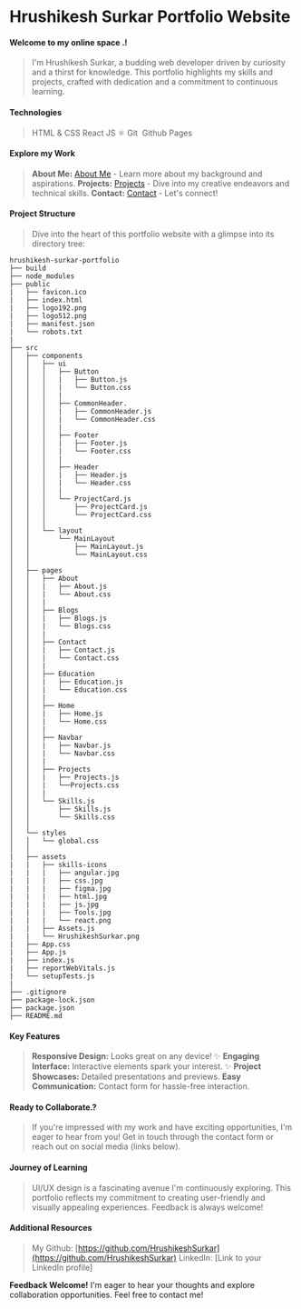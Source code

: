# Hrushikesh Surkar Portfolio Website

#### Welcome to my online space .!

> I'm Hrushikesh Surkar, a budding web developer driven by curiosity and a thirst for knowledge. This portfolio highlights my skills and projects, crafted with dedication and a commitment to continuous learning.

#### Technologies

> HTML & CSS
> React JS ⚛️
> Git ️
> Github Pages

#### Explore my Work

> **About Me:** [About Me](about.html) - Learn more about my background and aspirations.
> **Projects:** [Projects](projects.html) - Dive into my creative endeavors and technical skills.
> **Contact:** [Contact](contact.html) - Let's connect!

#### Project Structure

> Dive into the heart of this portfolio website with a glimpse into its directory tree:

```
hrushikesh-surkar-portfolio
├── build
├── node_modules
├── public
|   ├── favicon.ico
|   ├── index.html
|   ├── logo192.png
|   ├── logo512.png
|   ├── manifest.json
|   └── robots.txt
|
├── src
│   ├── components
│   │   ├── ui
│   │   │   ├── Button
│   │   │   |   ├── Button.js
│   │   │   |   └── Button.css
│   │   │   |
│   │   │   ├── CommonHeader.
│   │   │   |   ├── CommonHeader.js
│   │   │   |   └── CommonHeader.css
│   │   │   |
│   │   │   ├── Footer
│   │   │   |   ├── Footer.js
│   │   │   |   └── Footer.css
│   │   │   |
│   │   │   ├── Header
│   │   │   |   ├── Header.js
│   │   │   |   └── Header.css
│   │   │   |
│   │   │   └── ProjectCard.js
│   │   │       ├── ProjectCard.js
│   │   │       └── ProjectCard.css
│   │   │
│   │   └── layout
│   │       └── MainLayout
│   │           ├── MainLayout.js
│   │           └── MainLayout.css
│   │
│   ├── pages
│   │   ├── About
│   │   |   ├── About.js
│   │   |   └── About.css
│   │   |
│   │   ├── Blogs
│   │   |   ├── Blogs.js
│   │   |   └── Blogs.css
│   │   |
│   │   ├── Contact
│   │   |   ├── Contact.js
│   │   |   └── Contact.css
│   │   |
│   │   ├── Education
│   │   |   ├── Education.js
│   │   |   └── Education.css
│   │   |
│   │   ├── Home
│   │   |   ├── Home.js
│   │   |   └── Home.css
│   │   |
│   │   ├── Navbar
│   │   |   ├── Navbar.js
│   │   |   └── Navbar.css
│   │   |
│   │   ├── Projects
│   │   |   ├── Projects.js
│   │   |   └──Projects.css
│   │   |
│   │   └── Skills.js
│   │       ├── Skills.js
│   │       └── Skills.css
│   │
│   └── styles
│   │   └── global.css
│   │
|   ├── assets
|   |   ├── skills-icons
|   |   |   ├── angular.jpg
|   |   |   ├── css.jpg
|   |   |   ├── figma.jpg
|   |   |   ├── html.jpg
|   |   |   ├── js.jpg
|   |   |   ├── Tools.jpg
|   |   |   └── react.png
|   |   ├── Assets.js
|   |   └── HrushikeshSurkar.png
|   ├── App.css
|   ├── App.js
|   ├── index.js
|   ├── reportWebVitals.js
|   └── setupTests.js
|
├── .gitignore
├── package-lock.json
├── package.json
├── README.md
```

#### Key Features

> **Responsive Design:** Looks great on any device! ✨
> **Engaging Interface:** Interactive elements spark your interest. ✨
> **Project Showcases:** Detailed presentations and previews.
> **Easy Communication:** Contact form for hassle-free interaction.

#### Ready to Collaborate.?

> If you're impressed with my work and have exciting opportunities, I'm eager to hear from you! Get in touch through the contact form or reach out on social media (links below).

#### Journey of Learning

> UI/UX design is a fascinating avenue I'm continuously exploring. This portfolio reflects my commitment to creating user-friendly and visually appealing experiences. Feedback is always welcome!

#### Additional Resources

> My Github: [https://github.com/HrushikeshSurkar](https://github.com/HrushikeshSurkar)
> LinkedIn: [Link to your LinkedIn profile]

**Feedback Welcome!**
I'm eager to hear your thoughts and explore collaboration opportunities. Feel free to contact me!
